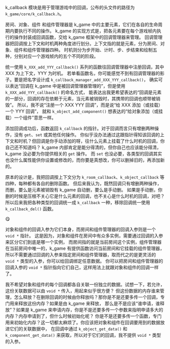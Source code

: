 
k_callback 模块是用于管理游戏中的回调，公布的头文件的路径为 `k_game/core/k_callback.h`。

房间、对象、组件 和组件管理器是 k_game 中的主要元素，它们在各自的生命周期内要执行不同的操作。
k_game 的实现方式是，把各元素要在每个游戏帧内执行的操作封装成回调函数，交给 k_game 框架中的回调管理器来管理。
回调管理器把回调按上下文和时机两种角度进行划分。上下文指的就是元素，分为房间、对象、组件和组件管理器四种。
时机则分为步开始、计时、步、步结束和绘制五种，分别对应一个游戏帧内的五个不同的阶段。

统一使用 `k_XXX_add_YYY_callback()` 系列的函数往回调管理器中注册回调，其中 XXX 为上下文，YYY 为时机。
若单看函数名，你可能感觉不到有回调管理器的影子。要是把名字设计成 `k_callback_manager_add_XXX_YYY_callback()`，
确实可以表达“回调在 k_game 中是被回调管理器管理的”，但是使用 `k_XXX_add_YYY_callback()` 的命名方式，
能表达出我更希望表达的“回调是元素的一部分，回调的存在依赖于元素，当元素被销毁时，其携带的回调也顺带被销毁”。
所以，我不说“注册一个 XXX YYY 回调”，而是说“给 XXX 添加（或挂载）一个 YYY 回调”，
就和 `k_object_add_component()` 想表达的“给对象添加（或挂载）一个组件”意思一样。

添加回调成功后，函数返回 `k_callback` 的指针。对于回调而言只有增删两种操作，没有 `get`、`set` 或其他任何操作。
你似乎没办法通过这跟指针得知该回调的上下文和时机？但回调是你手动添加的呀，往什么元素上挂载了什么时机的回调，你自己还不知道吗？
k_game 内部肯定是能分得清的，但你自己也应该能分得清，k_game 没必要为你提供相关的 `get` 操作。
而 `set` 也没必要，各类型的回调其实也没什么属性能供你设置或修改的，而你要是真想改，你可以删掉旧的，再添加新的。

原本的设计是，我把回调按上下文分为 `k_room_callback`、`k_object_callback` 等四种，每种都有各自的删除函数。
但后来我认为，既然回调只有增删两种操作，而删，要么是元素被销毁有 k_game 自动删，要么是手动删。
如果是手动删，你删的时候是压根不关心它是什么元素的回调，也不关心是什么时机的回调，对吧？
所以后来我把各种类型的回调统一成 `k_callback` 一种，移除回调统一使用 `k_callback_del()` 函数。

😋

对象和组件的回调入参为它们本身，而房间和组件管理器的回调入参则是一个 `void *` 指针。
这是因为，对象和组件在房间中有众多实例，需要通过回调的入参来区分它们到底是哪一个实例，
而房间指的就是当前房间这个实例，组件管理器在当前房间中唯一的，k_game 有提供函数访问当前房间和它挂载的组件管理器，
所以不需要通过回调的入参来指定房间和组件管理器，取而代之的是更灵活的 `void *` 类型的入参，你可以给回调绑定任意数据。
你可以把房间和组件管理器的回调入参的 `void *` 指针指向它们自己，这样用法上就跟对象和组件的回调一样了。

我不希望对象和组件的每个回调都各自关联一份独立的数据。试想一下，若允许，这份关联数据可以由 `void *` 传入，用起来似乎很方便？
但这份数据的内存谁来管理，怎么释放？在删除回调的时候由你释放吗？那你是不是还要多传一个回调，专门用来释放这份内存？如果是由 k_game 来释放，
那么是不是应该“谁申请，谁释放”？如果是 k_game 来申请内存，你是不是还要多传一个参数来指明申请多大的内存？内存申请到了，但什么时候初始化呢？
你是不是还要多传一个函数，专门用来初始化内存？这一切都太麻烦了。你应该把对象和组件在回调要用到的数据放进它们的关联数据中，
在回调中通过 `k_object_get_data()` 和 `k_component_get_data()` 来获取，所以对于它们的回调，我不提供 `void *` 类型的入参。
